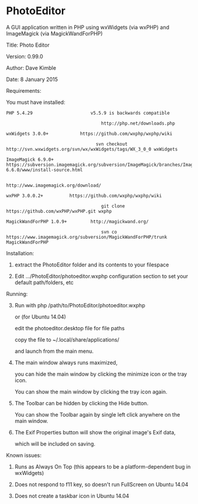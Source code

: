 # PhotoEditor
A GUI application written in PHP using wxWidgets (via wxPHP) and ImageMagick (via MagickWandForPHP)

Title: Photo Editor

Version: 0.99.0

Author: Dave Kimble

Date: 8 January 2015


Requirements: 

You must have installed:

	PHP 5.4.29	 					v5.5.9 is backwards compatible 
	
								      	http://php.net/downloads.php 
								      	
	wxWidgets 3.0.0+ 			https://github.com/wxphp/wxphp/wiki
	
							      	  svn checkout http://svn.wxwidgets.org/svn/wx/wxWidgets/tags/WX_3_0_0 wxWidgets
							      	  
	ImageMagick 6.9.0+ 		https://subversion.imagemagick.org/subversion/ImageMagick/branches/ImageMagick-6.6.0/www/install-source.html
	
							      		http://www.imagemagick.org/download/
							      		
	wxPHP 3.0.0.2+      	https://github.com/wxphp/wxphp/wiki
	
							      		git clone https://github.com/wxPHP/wxPHP.git wxphp
							      		
	MagickWandForPHP 1.0.9+			http://magickwand.org/
	
								      	svn co https://www.imagemagick.org/subversion/MagickWandForPHP/trunk MagickWandForPHP
								      	

Installation: 

1.	extract the PhotoEditor folder and its contents to your filespace

2.	Edit .../PhotoEditor/photoeditor.wxphp configuration section to set your default path/folders, etc

   
Running:

3.	Run with php /path/to/PhotoEditor/photoeditor.wxphp

  	or (for Ubuntu 14.04)
  	
  	edit the photoeditor.desktop file for file paths
  	
  	copy the file to ~/.local/share/applications/ 
  	
  	and launch from the main menu.
  	
4.	The main window always runs maximized, 

  	you can hide the main window by clicking the minimize icon or the tray icon.
  	
	  You can show the main window by clicking the tray icon again.
	  
5.	The Toolbar can be hidden by clicking the Hide button.

	  You can show the Toolbar again by single left click anywhere on the main window.
	  
6.	The Exif Properties button will show the original image's Exif data,

	  which will be included on saving.
	  
   
Known issues:

1.	Runs as Always On Top (this appears to be a platform-dependent bug in wxWidgets)

2.	Does not respond to f11 key, so doesn't run FullScreen on Ubuntu 14.04

3.	Does not create a taskbar icon in Ubuntu 14.04
